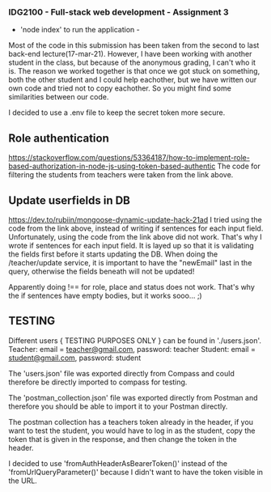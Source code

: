 ### IDG2100 - Full-stack web development - Assignment 3 ###
- 'node index' to run the application -

Most of the code in this submission has been taken from the second to last back-end lecture(17-mar-21).
However, I have been working with another student in the class, but because of the anonymous grading,
I can't who it is. The reason we worked together is that once we got stuck on something,
both the other student and I could help eachother, but we have written our own code and tried not to
copy eachother. So you might find some similarities between our code.

I decided to use a .env file to keep the secret token more secure.

## Role authentication
https://stackoverflow.com/questions/53364187/how-to-implement-role-based-authorization-in-node-js-using-token-based-authentic
The code for filtering the students from teachers were taken from the link above.

## Update userfields in DB
https://dev.to/rubiin/mongoose-dynamic-update-hack-21ad
I tried using the code from the link above, instead of writing if sentences for each input field.
Unfortunately, using the code from the link above did not work. That's why I wrote if sentences 
for each input field. It is layed up so that it is validating the fields first before it 
starts updating the DB.
When doing the /teacher/update service, it is important to have the "newEmail" last in the query, 
otherwise the fields beneath will not be updated!

Apparently doing !== for role, place and status does not work.
That's why the if sentences have empty bodies, but it works sooo... ;)

## TESTING
Different users { TESTING PURPOSES ONLY } can be found in './users.json'.
Teacher: email = teacher@gmail.com, password: teacher
Student: email = student@gmail.com, password: student

The 'users.json' file was exported directly from Compass and could therefore be directly imported to
compass for testing.

The 'postman_collection.json' file was exported directly from Postman and therefore you should be 
able to import it to your Postman directly.

The postman collection has a teachers token already in the header, if you want to test the student,
you would have to log in as the student, copy the token that is given in the response, and then change
the token in the header.

I decided to use 'fromAuthHeaderAsBearerToken()' instead of the 'fromUrlQueryParameter()' because
I didn't want to have the token visible in the URL.